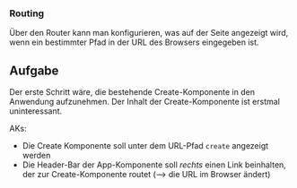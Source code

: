 ### Routing

Über den Router kann man konfigurieren, was auf der Seite angezeigt wird, wenn ein bestimmter Pfad in der URL des Browsers eingegeben ist.

## Aufgabe

Der erste Schritt wäre, die bestehende Create-Komponente in den Anwendung aufzunehmen. Der Inhalt der Create-Komponente ist erstmal uninteressant.

AKs:
* Die Create Komponente soll unter dem URL-Pfad `create` angezeigt werden
* Die Header-Bar der App-Komponente soll *rechts* einen Link beinhalten, der zur Create-Komponente routet (--> die URL im Browser ändert)